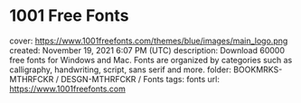 # 1001 Free Fonts

cover: https://www.1001freefonts.com/themes/blue/images/main_logo.png
created: November 19, 2021 6:07 PM (UTC)
description: Download 60000 free fonts for Windows and Mac. Fonts are organized by categories such as calligraphy, handwriting, script, sans serif and more.
folder: BOOKMRKS-MTHRFCKR / DESGN-MTHRFCKR / Fonts
tags: fonts
url: https://www.1001freefonts.com